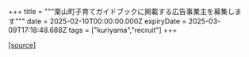 +++
title = """栗山町子育てガイドブックに掲載する広告事業主を募集します"""
date = 2025-02-10T00:00:00.000Z
expiryDate = 2025-03-09T17:18:48.688Z
tags = ["kuriyama","recruit"]
+++


[[source]](https://www.town.kuriyama.hokkaido.jp/soshiki/39/30133.html)
